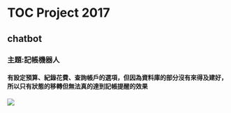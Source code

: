 # TOC Project 2017
## chatbot
### 主題:記帳機器人
#### 有設定預算、紀錄花費、查詢帳戶的選項，但因為資料庫的部分沒有來得及建好，所以只有狀態的移轉但無法真的達到記帳提醒的效果
![](https://i.imgur.com/cexfhxL.png)
